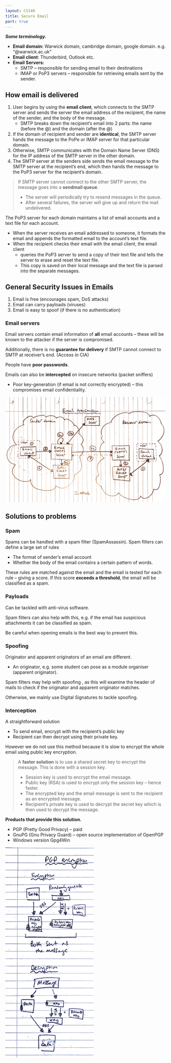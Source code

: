 ```yaml
---
layout: CS140
title: Secure Email
part: true
---
```


***Some terminology.***

- **Email domain:** Warwick domain, cambridge domain, google domain. e.g. “@warwick.ac.uk”
- **Email client**: Thunderbird, Outlook etc.
- **Email Servers:** 
  - SMTP – responsible for sending email to their 	destinations
  - IMAP or PoP3 servers – responsible for retrieving emails sent by the sender.

## How email is delivered

1. User begins by using the **email client**, which connects to the SMTP server and sends the server the email address of the recipient, the name of the sender, and the body of the message.
   - SMTP breaks down the recipient’s email into 2 parts: the name (before the @) and the domain (after the @)
2. If the domain of recipient and sender are **identical**, the SMTP server hands the message to the PoPe or IMAP server for that particular domain.
3. Otherwise, SMTP communicates with the Domain Name Server (DNS) for the IP address of the SMTP server in the other domain.
4. The SMTP server at the senders side sends the email message to the SMTP server at the recipient’s end, which then hands the message to the PoP3 server for the recipient’s domain.

> If SMTP server cannot connect to the other SMTP server, the message goes into a **sendmail queue**.
>
> - The server will periodically try to resend messages in the queue. 
> - After several failures, the server will give up and return the mail undelivered.

The PoP3 server for each domain maintains a list of email accounts and a text file for each account. 

- When the server receives an email addressed to someone, it formats the email and appends the formatted email to the account’s text file.
- When the recipient checks their email with the email client, the email client
  - queries the PoP3 server to send a copy of their text file and tells the server to erase and reset the text file.
  - This copy is saved on their local message and the text file is parsed into the separate messages.

## General Security Issues in Emails

1. Email is free (encourages spam, DoS attacks)
2. Email can carry payloads (viruses)
3. Email is easy to spoof (if there is no authentication)

### Email servers

Email servers contain email information of **all** email accounts – these will be known to the attacker if the server is compromised.

Additionally, there is no **guarantee for delivery** if SMTP cannot connect to SMTP at receiver’s end. (Access in CIA)

People have **poor passwords**. 

Emails can also be **intercepted** on insecure networks (packet sniffers)

- Poor key-generation (if email is not correctly encrypted) – this compromises email confidentiality.

<img src=".\secure-email.assets\emailServers.png" alt="emailServers" style="zoom:67%;" />

## Solutions to problems

### Spam

Spams can be handled with a spam filter (SpamAssassin). Spam filters can define a large set of rules

- The format of sender’s email account
- Whether the body of the email contains a certain pattern of words. 

These rules are matched against the email and the email is tested for each rule – giving a score. If this score **exceeds a threshold**, the email will be classified as a spam.

### Payloads

Can be tackled with anti-virus software.

Spam filters can also help with this, e.g. if the email has suspicious attachments it can be classified as spam. 

Be careful when opening emails is the best way to prevent this.

### Spoofing

Originator and apparent originators of an email are different.

- An originator, e.g. some student can pose as a module organiser (apparent originator).

Spam filters may help with spoofing , as this will examine the header of mails to check if the originator and apparent originator matches.

Otherwise, we mainly use Digital Signatures to tackle spoofing.

### Interception

A straightforward solution

- To send email, encrypt with the recipient’s public key
- Recipient can then decrypt using their private key. 

However we do not use this method because it is slow to encrypt the whole email using public key encryption.

> A **faster solution** is to use a shared secret key to encrypt the message. This is done with a session key.
>
> - Session key is used to encrypt the email message.
> - Public key (RSA) is used to encrypt only the session key – hence faster.
> - The encrypted key and the email message is sent to the recipient as an encrypted message.
> - Recipient’s private key is used to decrypt the secret key which is then used to decrypt the message.

**Products that provide this solution.**

- PGP (Pretty Good Privacy) – paid
- GnuPG (Gnu Privacy Guard) – open source implementation of OpenPGP
- Windows version Gpg4Win

![pgpEncryption](.\secure-email.assets\pgpEncryption.png)
